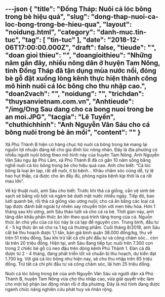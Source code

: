 ---json
{
    "title": "Đồng Tháp: Nuôi cá lóc bông trong bè hiệu quả",
    "slug": "dong-thap-nuoi-ca-loc-bong-trong-be-hieu-qua",
    "layout": "noidung.html",
    "category": "danh-muc.tin-tuc",
    "tag": [
        "tin-tuc"
    ],
    "date": "2018-12-06T17:00:00.000Z",
    "draft": false,
    "tieude": "",
    "doan gioi thieu": "",
    "doangioithieu": "Những năm gần đây, nhiều nông dân ở huyện Tam Nông, tỉnh Đồng Tháp đã tận dụng mùa nước nổi, đóng bè gỗ đặt xuống lòng kênh thực hiện thành công mô hình nuôi cá lóc bông cho thu nhập cao.",
    "doan2vach": "",
    "noidung": "",
    "trichdan": "thuysanvietnam.com.vn",
    "Anhtieude": "/img/Ong Sau dang cho ca bong nuoi trong  be an moi.JPG",
    "tacgia": "Lê Tuyến",
    "chuthichhinh": "Anh Nguyễn Văn Sáu cho cá bông nuôi trong bè ăn mồi",
    "__content__": ""
}
---
<p>X&atilde; Ph&uacute; Th&agrave;nh B hiện c&oacute; h&agrave;ng chục hộ nu&ocirc;i c&aacute; b&ocirc;ng trong b&egrave; mang lại nguồn lợi nhuận đ&aacute;ng kể cho gia đ&igrave;nh l&uacute;c n&ocirc;ng nh&agrave;n. Đ&acirc;y l&agrave; địa phương c&oacute; nhiều người nu&ocirc;i b&ocirc;ng theo m&ocirc; h&igrave;nh n&agrave;y của huy&ecirc;n Tam N&ocirc;ng. Anh Nguyễn Văn S&aacute;u ngụ ấp Ph&uacute; L&acirc;m, x&atilde; Ph&uacute; Th&agrave;nh B đ&atilde; c&oacute; gần 10 năm sống bằng nghề nu&ocirc;i c&aacute; l&oacute;c b&ocirc;ng trong b&egrave; cho hiệu quả cao. Anh cho biết: &ldquo;C&aacute; l&oacute;c b&ocirc;ng l&agrave; loại ăn tạp, rất dễ nu&ocirc;i, &iacute;t bị bệnh&hellip; Kh&acirc;u chăm s&oacute;c cũng dễ, tỷ lệ hao hụt thấp, c&aacute; được cho ăn đầy đủ, ph&ograve;ng ngừa bệnh kịp thời l&agrave; c&aacute; rất mau lớn&rdquo;.</p>

<p>Về kỹ thuật nu&ocirc;i, anh S&aacute;u cho biết: Trước khi thả c&aacute; giống, cần vệ sinh b&egrave; sạch sẽ bằng v&ocirc;i bột v&agrave; ng&acirc;m b&egrave; dưới mặt nước nhiều ng&agrave;y. Tiếp đ&oacute;, bao lưới quanh b&egrave;, rồi thả c&aacute; giống v&agrave;o ương nu&ocirc;i; cho c&aacute; ăn bằng c&aacute;c loại c&aacute; tạp được đ&aacute;nh bắt ngo&agrave;i tự nhi&ecirc;n xay nhuyễn trộn với men ti&ecirc;u h&oacute;a. Hơn 1 th&aacute;ng sau khi ương, anh S&aacute;u th&aacute;o lưới v&agrave; cho c&aacute; ra b&egrave;. Thời gian n&agrave;y, anh tăng dần khẩu phần thức ăn l&ecirc;n theo qu&aacute; tr&igrave;nh tăng trọng của c&aacute;. Nguồn thức ăn chủ yếu của c&aacute; l&uacute;c n&agrave;y l&agrave; c&aacute; tạp để nguy&ecirc;n con. Trung b&igrave;nh, đầu tư 4 - 5 kg thức ăn sẽ cho ra 1 kg c&aacute; thương phẩm. Cuối th&aacute;ng 8/2018, anh S&aacute;u cất b&egrave; thu hoạch được 1,1 tấn, b&aacute;n gi&aacute; b&igrave;nh qu&acirc;n 38.000 đồng/kg, thu về tr&ecirc;n 51 triệu đồng. Sau khi trừ tất cả chi ph&iacute; đầu tư v&agrave; c&ocirc;ng chăm s&oacute;c&hellip; c&ograve;n l&atilde;i tr&ecirc;n 20 triệu đồng. Hiện tại, anh S&aacute;u đang tiếp tục nu&ocirc;i tr&ecirc;n 7.300 con trong 2 chiếc b&egrave; gỗ cũ neo đậu tr&ecirc;n d&ograve;ng k&ecirc;nh Ph&uacute; Th&agrave;nh 1. Đ&agrave;n c&aacute; đ&atilde; được từ 2 - 4 th&aacute;ng, đang ph&aacute;t triển tốt v&agrave; chuẩn bị thu hoạch, dự kiến đạt 1.700 kg. Với gi&aacute; c&aacute; l&oacute;c b&ocirc;ng như hiện nay, sẽ cho thu nhập tr&ecirc;n 65 triệu đồng. Trừ tất cả chi ph&iacute; đầu tư v&agrave; c&ocirc;ng chăm s&oacute;c, l&atilde;i hơn 25 triệu đồng.</p>

<p>Nu&ocirc;i c&aacute; l&oacute;c b&ocirc;ng trong b&egrave; của anh Nguyễn Văn S&aacute;u v&agrave; người d&acirc;n x&atilde; Ph&uacute; Th&agrave;nh B, huyện Tam N&ocirc;ng vừa cho thu nhập cao, vừa giải quyết việc l&agrave;m cho một bộ phận lao động nh&agrave;n rỗi ở địa phương. Đ&acirc;y l&agrave; m&ocirc; h&igrave;nh đang được ng&agrave;nh chức năng nghi&ecirc;n cứu ph&aacute;t huy v&agrave; nh&acirc;n rộng.</p>
